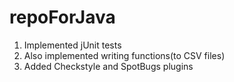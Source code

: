 # repoForJava
1) Implemented jUnit tests
2) Also implemented writing functions(to CSV files)
3) Added Checkstyle and SpotBugs plugins